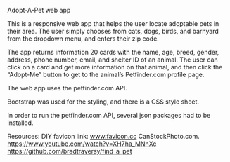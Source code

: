 Adopt-A-Pet web app 

This is a responsive web app that helps the user locate adoptable pets in their area. The user simply chooses from cats, dogs, birds, and barnyard from the dropdown menu, and enters their zip code. 

The app returns information 20 cards with the name, age, breed, gender, address, phone number, email, and shelter ID of an animal. The user can click on a card and get more information on that animal, and then click the “Adopt-Me” button to get to the animal’s Petfinder.com profile page. 

The web app uses the petfinder.com API.

Bootstrap was used for the styling, and there is a CSS style sheet.

In order to run the petfinder.com API, several json packages had to be installed. 

Resources: 
DIY favicon link: www.favicon.cc
CanStockPhoto.com.
https://www.youtube.com/watch?v=XH7ha_MNnXc
https://github.com/bradtraversy/find_a_pet
